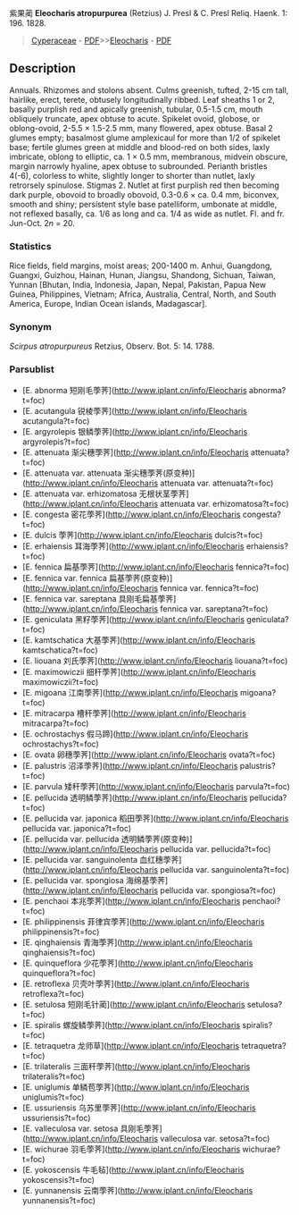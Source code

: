 紫果蔺 **Eleocharis atropurpurea** (Retzius) J. Presl & C. Presl Reliq. Haenk. 1: 196. 1828.

> [Cyperaceae](http://www.iplant.cn/info/Cyperaceae?t=foc) - [PDF](http://www.iplant.cn/foc/pdf/Cyperaceae.pdf)>>[Eleocharis](http://www.iplant.cn/info/Eleocharis?t=foc) - [PDF](http://www.iplant.cn/foc/pdf/Eleocharis.pdf)

## Description

Annuals. Rhizomes and stolons absent. Culms greenish, tufted, 2-15 cm tall, hairlike, erect, terete, obtusely longitudinally ribbed. Leaf sheaths 1 or 2, basally purplish red and apically greenish, tubular, 0.5-1.5 cm, mouth obliquely truncate, apex obtuse to acute. Spikelet ovoid, globose, or oblong-ovoid, 2-5.5 × 1.5-2.5 mm, many flowered, apex obtuse. Basal 2 glumes empty; basalmost glume amplexicaul for more than 1/2 of spikelet base; fertile glumes green at middle and blood-red on both sides, laxly imbricate, oblong to elliptic, ca. 1 × 0.5 mm, membranous, midvein obscure, margin narrowly hyaline, apex obtuse to subrounded. Perianth bristles 4(-6), colorless to white, slightly longer to shorter than nutlet, laxly retrorsely spinulose. Stigmas 2. Nutlet at first purplish red then becoming dark purple, obovoid to broadly obovoid, 0.3-0.6 × ca. 0.4 mm, biconvex, smooth and shiny; persistent style base patelliform, umbonate at middle, not reflexed basally, ca. 1/6 as long and ca. 1/4 as wide as nutlet. Fl. and fr. Jun-Oct. 2*n* = 20.

### Statistics
Rice fields, field margins, moist areas; 200-1400 m. Anhui, Guangdong, Guangxi, Guizhou, Hainan, Hunan, Jiangsu, Shandong, Sichuan, Taiwan, Yunnan [Bhutan, India, Indonesia, Japan, Nepal, Pakistan, Papua New Guinea, Philippines, Vietnam; Africa, Australia, Central, North, and South America, Europe, Indian Ocean islands, Madagascar].

### Synonym
*Scirpus atropurpureus* Retzius, Observ. Bot. 5: 14. 1788.



### Parsublist

* [E.  abnorma  短刚毛荸荠](http://www.iplant.cn/info/Eleocharis abnorma?t=foc)
* [E.  acutangula  锐棱荸荠](http://www.iplant.cn/info/Eleocharis acutangula?t=foc)
* [E.  argyrolepis  银鳞荸荠](http://www.iplant.cn/info/Eleocharis argyrolepis?t=foc)
* [E.  attenuata  渐尖穗荸荠](http://www.iplant.cn/info/Eleocharis attenuata?t=foc)
* [E.  attenuata var. attenuata  渐尖穗荸荠(原变种)](http://www.iplant.cn/info/Eleocharis attenuata var. attenuata?t=foc)
* [E.  attenuata var. erhizomatosa  无根状茎荸荠](http://www.iplant.cn/info/Eleocharis attenuata var. erhizomatosa?t=foc)
* [E.  congesta  密花荸荠](http://www.iplant.cn/info/Eleocharis congesta?t=foc)
* [E.  dulcis  荸荠](http://www.iplant.cn/info/Eleocharis dulcis?t=foc)
* [E.  erhaiensis  耳海荸荠](http://www.iplant.cn/info/Eleocharis erhaiensis?t=foc)
* [E.  fennica  扁基荸荠](http://www.iplant.cn/info/Eleocharis fennica?t=foc)
* [E.  fennica var. fennica  扁基荸荠(原变种)](http://www.iplant.cn/info/Eleocharis fennica var. fennica?t=foc)
* [E.  fennica var. sareptana  具刚毛扁基荸荠](http://www.iplant.cn/info/Eleocharis fennica var. sareptana?t=foc)
* [E.  geniculata  黑籽荸荠](http://www.iplant.cn/info/Eleocharis geniculata?t=foc)
* [E.  kamtschatica  大基荸荠](http://www.iplant.cn/info/Eleocharis kamtschatica?t=foc)
* [E.  liouana  刘氏荸荠](http://www.iplant.cn/info/Eleocharis liouana?t=foc)
* [E.  maximowiczii  细秆荸荠](http://www.iplant.cn/info/Eleocharis maximowiczii?t=foc)
* [E.  migoana  江南荸荠](http://www.iplant.cn/info/Eleocharis migoana?t=foc)
* [E.  mitracarpa  槽秆荸荠](http://www.iplant.cn/info/Eleocharis mitracarpa?t=foc)
* [E.  ochrostachys  假马蹄](http://www.iplant.cn/info/Eleocharis ochrostachys?t=foc)
* [E.  ovata  卵穗荸荠](http://www.iplant.cn/info/Eleocharis ovata?t=foc)
* [E.  palustris  沼泽荸荠](http://www.iplant.cn/info/Eleocharis palustris?t=foc)
* [E.  parvula  矮秆荸荠](http://www.iplant.cn/info/Eleocharis parvula?t=foc)
* [E.  pellucida  透明鳞荸荠](http://www.iplant.cn/info/Eleocharis pellucida?t=foc)
* [E.  pellucida var. japonica  稻田荸荠](http://www.iplant.cn/info/Eleocharis pellucida var. japonica?t=foc)
* [E.  pellucida var. pellucida  透明鳞荸荠(原变种)](http://www.iplant.cn/info/Eleocharis pellucida var. pellucida?t=foc)
* [E.  pellucida var. sanguinolenta  血红穗荸荠](http://www.iplant.cn/info/Eleocharis pellucida var. sanguinolenta?t=foc)
* [E.  pellucida var. spongiosa  海绵基荸荠](http://www.iplant.cn/info/Eleocharis pellucida var. spongiosa?t=foc)
* [E.  penchaoi  本兆荸荠](http://www.iplant.cn/info/Eleocharis penchaoi?t=foc)
* [E.  philippinensis  菲律宾荸荠](http://www.iplant.cn/info/Eleocharis philippinensis?t=foc)
* [E.  qinghaiensis  青海荸荠](http://www.iplant.cn/info/Eleocharis qinghaiensis?t=foc)
* [E.  quinqueflora  少花荸荠](http://www.iplant.cn/info/Eleocharis quinqueflora?t=foc)
* [E.  retroflexa  贝壳叶荸荠](http://www.iplant.cn/info/Eleocharis retroflexa?t=foc)
* [E.  setulosa  短刚毛针蔺](http://www.iplant.cn/info/Eleocharis setulosa?t=foc)
* [E.  spiralis  螺旋鳞荸荠](http://www.iplant.cn/info/Eleocharis spiralis?t=foc)
* [E.  tetraquetra  龙师草](http://www.iplant.cn/info/Eleocharis tetraquetra?t=foc)
* [E.  trilateralis  三面秆荸荠](http://www.iplant.cn/info/Eleocharis trilateralis?t=foc)
* [E.  uniglumis  单鳞苞荸荠](http://www.iplant.cn/info/Eleocharis uniglumis?t=foc)
* [E.  ussuriensis  乌苏里荸荠](http://www.iplant.cn/info/Eleocharis ussuriensis?t=foc)
* [E.  valleculosa var. setosa  具刚毛荸荠](http://www.iplant.cn/info/Eleocharis valleculosa var. setosa?t=foc)
* [E.  wichurae  羽毛荸荠](http://www.iplant.cn/info/Eleocharis wichurae?t=foc)
* [E.  yokoscensis  牛毛毡](http://www.iplant.cn/info/Eleocharis yokoscensis?t=foc)
* [E.  yunnanensis  云南荸荠](http://www.iplant.cn/info/Eleocharis yunnanensis?t=foc)
